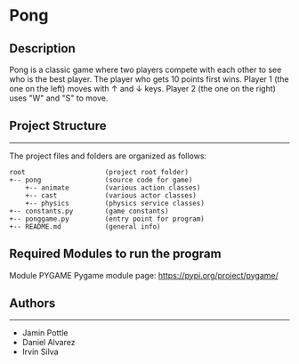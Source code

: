 # Pong
## Description
Pong is a classic game where two players compete with each other to see who is the best player. The player who gets 10 points first wins. Player 1 (the one on the left) moves with ↑ and ↓ keys. Player 2 (the one on the right) uses "W" and "S" to move.

## Project Structure
---
The project files and folders are organized as follows:
```
root                    (project root folder)
+-- pong                (source code for game)
    +-- animate         (various action classes)
    +-- cast            (various actor classes)
    +-- physics         (physics service classes)
+-- constants.py        (game constants)
+-- ponggame.py         (entry point for program)
+-- README.md           (general info)
```

## Required Modules to run the program
Module PYGAME
Pygame module page:
https://pypi.org/project/pygame/

## Authors
---
* Jamin Pottle
* Daniel Alvarez
* Irvin Silva
